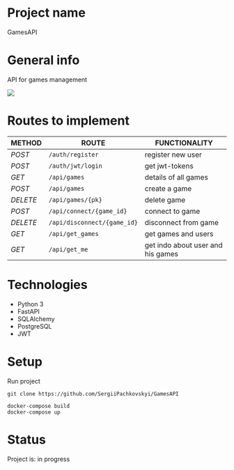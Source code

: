 # Project name
GamesAPI

# General info
API for games management

![](proj_news/app_news/static/images/API.png)

# Routes to implement
| METHOD   | ROUTE                           | FUNCTIONALITY                     |
|----------|---------------------------------|-----------------------------------|
| *POST*   | ```/auth/register```            | register new user                 |
| *POST*   | ```/auth/jwt/login```           | get jwt-tokens                    |
| *GET*    | ```/api/games```                | details of all games              |
| *POST*   | ```/api/games```                | create a game                     |
| *DELETE* | ```/api/games/{pk}```           | delete game                       |
| *POST*   | ```/api/connect/{game_id}```    | connect to game                   |
| *DELETE* | ```/api/disconnect/{game_id}``` | disconnect from game              |
| *GET*    | ```/api/get_games```            | get games and users               |
| *GET*    | ```/api/get_me```               | get indo about user and his games |


# Technologies
* Python 3
* FastAPI
* SQLAlchemy
* PostgreSQL
* JWT

# Setup

Run project
```
git clone https://github.com/SergiiPachkovskyi/GamesAPI

docker-compose build
docker-compose up
```

# Status
Project is: in progress
